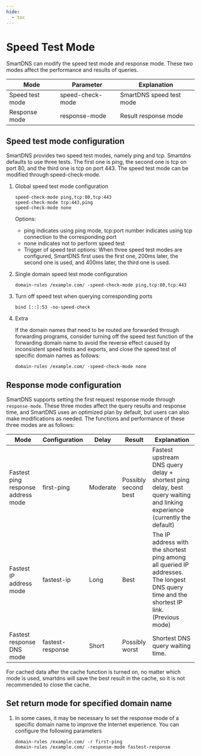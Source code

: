 ```yaml
---
hide:
  - toc
---
```


# Speed Test Mode

SmartDNS can modify the speed test mode and response mode. These two modes affect the performance and results of queries.

| Mode | Parameter | Explanation |
| --- | --- | ---
| Speed test mode | speed-check-mode | SmartDNS speed test mode
| Response mode | response-mode | Result response mode |

## Speed test mode configuration

SmartDNS provides two speed test modes, namely ping and tcp. Smartdns defaults to use three tests. The first one is ping, the second one is tcp on port 80, and the third one is tcp on port 443. The speed test mode can be modified through speed-check-mode.

1. Global speed test mode configuration

    ```shell
    speed-check-mode ping,tcp:80,tcp:443
    speed-check-mode tcp:443,ping
    speed-check-mode none
    ```

    Options:

    * ping indicates using ping mode, tcp:port number indicates using tcp connection to the corresponding port
    * none indicates not to perform speed test
    * Trigger of speed test options: When three speed test modes are configured, SmartDNS first uses the first one, 200ms later, the second one is used, and 400ms later, the third one is used.

1. Single domain speed test mode configuration

    ```shell
    domain-rules /example.com/ -speed-check-mode ping,tcp:80,tcp:443
    ```

1. Turn off speed test when querying corresponding ports

    ```shell
    bind [::]:53 -no-speed-check
    ```

1. Extra

    If the domain names that need to be routed are forwarded through forwarding programs, consider turning off the speed test function of the forwarding domain name to avoid the reverse effect caused by inconsistent speed tests and exports, and close the speed test of specific domain names as follows:

    ```shell
    domain-rules /example.com/ -speed-check-mode none
    ```

## Response mode configuration

SmartDNS supports setting the first request response mode through `response-mode`. These three modes affect the query results and response time, and SmartDNS uses an optimized plan by default, but users can also make modifications as needed. The functions and performance of these three modes are as follows:

| Mode | Configuration | Delay | Result | Explanation |
| --- | --- | --- | --- | ---
| Fastest ping response address mode | first-ping | Moderate | Possibly second best | Fastest upstream DNS query delay + shortest ping delay, best query waiting and linking experience (currently the default)
| Fastest IP address mode | fastest-ip | Long | Best | The IP address with the shortest ping among all queried IP addresses. The longest DNS query time and the shortest IP link. (Previous mode)
| Fastest response DNS mode | fastest-response | Short | Possibly worst | Shortest DNS query waiting time.

For cached data after the cache function is turned on, no matter which mode is used, smartdns will save the best result in the cache, so it is not recommended to close the cache.

## Set return mode for specified domain name

1. In some cases, it may be necessary to set the response mode of a specific domain name to improve the Internet experience. You can configure the following parameters

    ```shell
    domain-rules /example.com/ -r first-ping
    domain-rules /example.com/ -response-mode fastest-response
    ```

